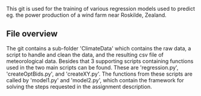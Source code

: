 This git is used for the training of various regression models used to predict eg. the power production of a wind farm near Roskilde, Zealand.

## File overview
The git contains a sub-folder 'ClimateData' which contains the raw data, a script to handle and clean the data, and the resulting csv file of meteorological data.
Besides that 3 supporting scripts containing functions used in the two main scripts can be found. These are 'regression.py', 'createOptBids.py', and 'createXY.py'.
The functions from these scripts are called by 'model1.py' and 'model2.py', which contain the framework for solving the steps requested in the assignment description.

